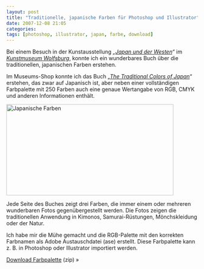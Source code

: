 ```yaml
---
layout: post
title: "Traditionelle, japanische Farben für Photoshop und Illustrator"
date: 2007-12-08 21:05
categories:
tags: [photoshop, illustrator, japan, farbe, download]
---
```


Bei einem Besuch in der Kunstausstellung *„[Japan und der Westen](http://www.kunstmuseum-wolfsburg.de/2007/japanandthewest/ "Kunstmuseum-Wolfsburg")“* im *[Kunstmuseum Wolfsburg](http://www.kunstmuseum-wolfsburg.de/ "Kunstmuseum-Wolfsburg")*, konnte ich ein wunderbares Buch über die traditionellen, japanischen Farben erstehen.

<!-- more -->

Im Museums-Shop konnte ich das Buch „*<a href="http://www.amazon.de/gp/product/4894445786?ie=UTF8&tag=kogakurede-21&linkCode=as2&camp=1638&creative=6742&creativeASIN=4894445786">The Traditional Colors of Japan</a>*“ erstehen, das zwar auf Japanisch ist, aber neben einer vollständigen Farbpalette mit 250 Farben auch eine genaue Wertangabe von RGB, CMYK und anderen Informationen enthält.

<img class="rechts" src="http://stefanimhoff.de/images/notizbuch/japanische-farben.png" width="440" height="240" alt="Japanische Farben" title="Japanische Farben" />

Jede Seite des Buches zeigt drei Farben, die immer einem oder mehreren wunderbaren Fotos gegenübergestellt werden. Die Fotos zeigen die traditionellen Anwendung in Kimonos, Samurai-Rüstungen, Mönchskleidung oder der Natur.

Ich habe mir die Mühe gemacht und die RGB-Palette mit den korrekten Farbnamen als Adobe Austauschdatei (ase) erstellt. Diese Farbpalette kann z. B. in Photoshop oder Illustrator importiert werden.

<div class="download">
    <p><a href="/files/traditional-colors-of-japan-rgb.zip">Download Farbpalette</a> (zip) »</p>
</div>
